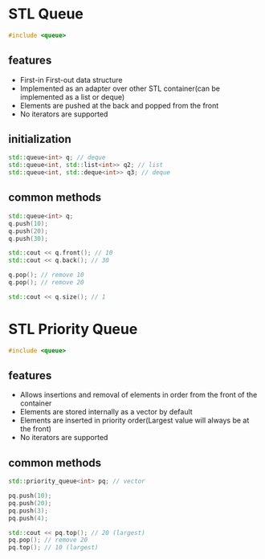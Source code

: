 # STL Queue

```cpp
#include <queue>
```

## features

- First-in First-out data structure
- Implemented as an adapter over other STL container(can be implemented as a list or deque)
- Elements are pushed at the back and popped from the front
- No iterators are supported

## initialization

```cpp
std::queue<int> q; // deque
std::queue<int, std::list<int>> q2; // list
std::queue<int, std::deque<int>> q3; // deque
```

## common methods

```cpp
std::queue<int> q;
q.push(10);
q.push(20);
q.push(30);

std::cout << q.front(); // 10
std::cout << q.back(); // 30

q.pop(); // remove 10
q.pop(); // remove 20

std::cout << q.size(); // 1
```

# STL Priority Queue

```cpp
#include <queue>
```

## features

- Allows insertions and removal of elements in order from the front of the container
- Elements are stored internally as a vector by default
- Elements are inserted in priority order(Largest value will always be at the front)
- No iterators are supported

## common methods

```cpp
std::priority_queue<int> pq; // vector

pq.push(10);
pq.push(20);
pq.push(3);
pq.push(4);

std::cout << pq.top(); // 20 (largest)
pq.pop(); // remove 20
pq.top(); // 10 (largest)
```